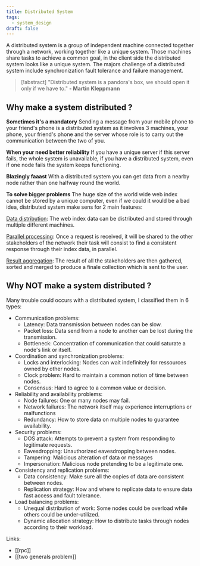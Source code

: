 ```yaml
---
title: Distributed System
tags:
  - system_design
draft: false
---
```

A distributed system is a group of independent machine connected together through a network, working together like a unique system. Those machines share tasks to achieve a common goal, in the client side the distributed system looks like a unique system.
The majors challenge of a distributed system include synchronization fault tolerance and failure management.
> [!abstract] 
> "Distributed system is a pandora's box, we should open it only if we have to."
> **- Martin Kleppmann**
## Why make a system distributed ?

**Sometimes it's a mandatory**
Sending a message from your mobile phone to your friend's phone is a distributed system as it involves 3 machines, your phone, your friend's phone and the server whose role is to carry out the communication between the two of you.

**When your need better reliability**
If you have a unique server if this server fails, the whole system is unavailable, if you have a distributed system, even if one node fails the system keeps functioning.

**Blazingly faaast**
With a distributed system you can get data from a nearby node rather than one halfway round the world.

**To solve bigger problems**
The huge size of the world wide web index cannot be stored by a unique computer, even if we could it would be a bad idea, distributed system make sens for 2 main features:

<u>Data distribution</u>: The web index data can be distributed and stored through multiple different machines.

<u>Parallel processing</u>: Once a request is received, it will be shared to the other stakeholders of the network their task will consist to find a consistent response through their index data, in parallel.

<u>Result aggregation</u>: The result of all the stakeholders are then gathered, sorted and merged to produce a finale collection which is sent to the user.

## Why NOT make a system distributed ?
Many trouble could occurs with a distributed system, I classified them in 6 types:

- Communication problems:
	- Latency: Data transmission between nodes can be slow.
	- Packet loss: Data send from a node to another can be lost during the transmission.
	- Bottleneck: Concentration of communication that could saturate a node's link or itself.
- Coordination and synchronization problems:
	- Locks and interlocking: Nodes can wait indefinitely for ressources owned by other nodes.
	- Clock problem: Hard to maintain a common notion of time between nodes.
	- Consensus: Hard to agree to a common value or decision.
- Reliability and availability problems:
	- Node failures: One or many nodes may fail.
	- Network failures: The network itself may experience interruptions or malfunctions 
	- Redundancy: How to store data on multiple nodes to guarantee availability.
- Security problems:
	- DOS attack: Attempts to prevent a system from responding to legitimate requests. 
	- Eavesdropping: Unauthorized eavesdropping between nodes.
	- Tampering: Malicious alteration of data or messages
	- Impersonation: Malicious node pretending to be a legitimate one.
- Consistency and replication problems:
	- Data consistency: Make sure all the copies of data are consistent between nodes.
	- Replication strategy: How and where to replicate data to ensure data fast access and fault tolerance.
- Load balancing problems:
	- Unequal distribution of work: Some nodes could be overload while others could be under-utilized.
	- Dynamic allocation strategy: How to distribute tasks through nodes according to their workload.

Links:
- [[rpc]]
- [[two generals problem]]
